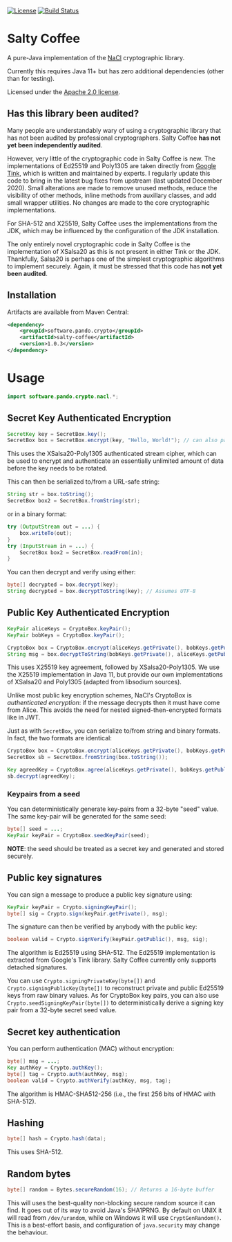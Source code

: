 [![License](https://img.shields.io/:license-Apache2-blue.svg)](http://www.apache.org/licenses/LICENSE-2.0)
[![Build Status](https://travis-ci.org/NeilMadden/salty-coffee.svg?branch=master)](https://travis-ci.org/NeilMadden/salty-coffee)

# Salty Coffee

A pure-Java implementation of the [NaCl](https://nacl.cr.yp.to) cryptographic library.

Currently this requires Java 11+ but has zero additional dependencies (other than for testing).

Licensed under the [Apache 2.0 license](LICENSE.txt).

## Has this library been audited?

Many people are understandably wary of using a cryptographic library that has not been audited by
professional cryptographers. Salty Coffee **has not yet been independently audited**.

However, very little of the cryptographic code in Salty Coffee is new. The implementations of Ed25519
and Poly1305 are taken directly from [Google Tink](https://github.com/google/tink), which is written and
maintained by experts. I regularly update this code to bring in the latest bug fixes from upstream
(last updated December 2020). Small alterations are made to remove unused methods, reduce the visibility
of other methods, inline methods from auxillary classes, and add small wrapper utilities. No changes are made to the 
core cryptographic implementations.

For SHA-512 and X25519, Salty Coffee uses the implementations from the JDK, which may be influenced by the 
configuration of the JDK installation.

The only entirely novel cryptographic code in Salty Coffee is the implementation of XSalsa20 as this is not present 
in either Tink or the JDK. Thankfully, Salsa20 is perhaps one of the simplest cryptographic algorithms to implement 
securely. Again, it must be stressed that this code has **not yet been audited**. 

## Installation

Artifacts are available from Maven Central:

```xml
<dependency>
    <groupId>software.pando.crypto</groupId>
    <artifactId>salty-coffee</artifactId>
    <version>1.0.3</version>
</dependency>
```

# Usage

```java
import software.pando.crypto.nacl.*;
```

## Secret Key Authenticated Encryption

```java
SecretKey key = SecretBox.key();
SecretBox box = SecretBox.encrypt(key, "Hello, World!"); // can also pass byte[]
```

This uses the XSalsa20-Poly1305 authenticated stream cipher, which can be used to encrypt and authenticate an essentially
unlimited amount of data before the key needs to be rotated.

This can then be serialized to/from a URL-safe string:

```java
String str = box.toString();
SecretBox box2 = SecretBox.fromString(str);
```

or in a binary format:
```java
try (OutputStream out = ...) {
    box.writeTo(out);
}
try (InputStream in = ...) {
    SecretBox box2 = SecretBox.readFrom(in);
}
```
You can then decrypt and verify using either:
```java
byte[] decrypted = box.decrypt(key);
String decrypted = box.decryptToString(key); // Assumes UTF-8
```

## Public Key Authenticated Encryption

```java
KeyPair aliceKeys = CryptoBox.keyPair();
KeyPair bobKeys = CryptoBox.keyPair();

CryptoBox box = CryptoBox.encrypt(aliceKeys.getPrivate(), bobKeys.getPublic(), "Hello, World!");
String msg = box.decryptToString(bobKeys.getPrivate(), aliceKeys.getPublic());
```

This uses X25519 key agreement, followed by XSalsa20-Poly1305. We use the X25519 implementation in Java 11, but provide
our own implementations of XSalsa20 and Poly1305 (adapted from libsodium sources).

Unlike most public key encryption schemes, NaCl's CryptoBox is *authenticated encryption*: if the message decrypts then
it must have come from Alice. This avoids the need for nested signed-then-encrypted formats like in JWT.

Just as with `SecretBox`, you can serialize to/from string and binary formats. In fact, the two formats are identical:

```java
CryptoBox box = CryptoBox.encrypt(aliceKeys.getPrivate(), bobKeys.getPublic(), "Hello, World!");
SecretBox sb = SecretBox.fromString(box.toString());

Key agreedKey = CryptoBox.agree(aliceKeys.getPrivate(), bobKeys.getPublic());
sb.decrypt(agreedKey);
```

### Keypairs from a seed

You can deterministically generate key-pairs from a 32-byte "seed" value. The same key-pair will be generated for the same
seed:

```java
byte[] seed = ...;
KeyPair keyPair = CryptoBox.seedKeyPair(seed);
```

**NOTE**: the seed should be treated as a secret key and generated and stored securely.

## Public key signatures

You can sign a message to produce a public key signature using:

```java
KeyPair keyPair = Crypto.signingKeyPair();
byte[] sig = Crypto.sign(keyPair.getPrivate(), msg);
```

The signature can then be verified by anybody with the public key:

```java
boolean valid = Crypto.signVerify(keyPair.getPublic(), msg, sig);
```

The algorithm is Ed25519 using SHA-512. The Ed25519 implementation is extracted from
Google's Tink library. Salty Coffee currently only supports detached signatures.

You can use `Crypto.signingPrivateKey(byte[])` and `Crypto.signingPublicKey(byte[])` to reconstruct
private and public Ed25519 keys from raw binary values. As for CryptoBox key pairs, you can also use
`Crypto.seedSigningKeyPair(byte[])` to deterministically derive a signing key pair from a 32-byte
secret seed value.

## Secret key authentication

You can perform authentication (MAC) without encryption:
```java
byte[] msg = ...;
Key authKey = Crypto.authKey();
byte[] tag = Crypto.auth(authKey, msg);
boolean valid = Crypto.authVerify(authKey, msg, tag);
```

The algorithm is HMAC-SHA512-256 (i.e., the first 256 bits of HMAC with SHA-512).

## Hashing

```java
byte[] hash = Crypto.hash(data);
```
This uses SHA-512.

## Random bytes

```java
byte[] random = Bytes.secureRandom(16); // Returns a 16-byte buffer
```

This will uses the best-quality non-blocking secure random source it can find. It goes out of its way to avoid
Java's SHA1PRNG. By default on UNIX it will read from `/dev/urandom`, while on Windows it will use `CryptGenRandom()`.
This is a best-effort basis, and configuration of `java.security` may change the behaviour.
